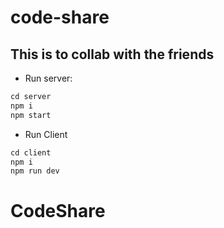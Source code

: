 # code-share
## This is to collab with the friends

- Run server: 
```js
cd server
npm i
npm start
```

- Run Client
```js
cd client
npm i
npm run dev
```


# CodeShare
